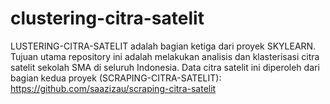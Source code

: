 # clustering-citra-satelit
LUSTERING-CITRA-SATELIT adalah bagian ketiga dari proyek SKYLEARN. Tujuan utama repository ini adalah melakukan analisis dan klasterisasi citra satelit sekolah SMA di seluruh Indonesia. Data citra satelit ini diperoleh dari bagian kedua proyek (SCRAPING-CITRA-SATELIT): https://github.com/saazizau/scraping-citra-satelit

